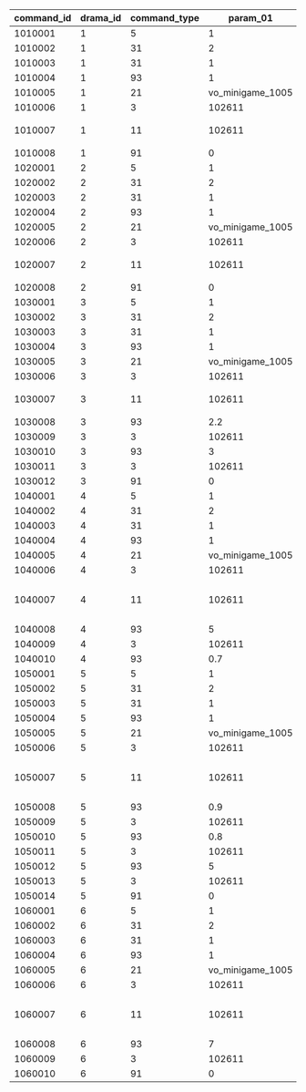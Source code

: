 |command_id|drama_id|command_type|param_01|param_02|param_03|param_04|param_05|param_06|param_07|param_08|
| --- | --- | --- | --- | --- | --- | --- | --- | --- | --- | --- |
|1010001|1|5|1|102611|850|100|-120|1|1|ttk_idle_def|
|1010002|1|31|2|2|0|0|1|1|||
|1010003|1|31|1|1|-80|-120|1|1|||
|1010004|1|93|1||||||||
|1010005|1|21|vo_minigame_1005|vo_minigame_1005_top_000|0|0|||||
|1010006|1|3|102611|ttk_doya|0|ttk_idle_doya|1|0.3|0.3||
|1010007|1|11|102611|任された仕事は\nきちんとやるよ|8|||0|0||
|1010008|1|91|0||||||||
|1020001|2|5|1|102611|850|100|-120|1|1|ttk_idle_def|
|1020002|2|31|2|2|0|0|1|1|||
|1020003|2|31|1|1|-80|-120|1|1|||
|1020004|2|93|1||||||||
|1020005|2|21|vo_minigame_1005|vo_minigame_1005_top_001|0|0|||||
|1020006|2|3|102611|ttk_idle_smile|0|ttk_idle_def|1|0.3|0.3||
|1020007|2|11|102611|あたしの前に\n現れたこと\n後悔させてあげる|8|||0|0||
|1020008|2|91|0||||||||
|1030001|3|5|1|102611|850|100|-120|1|1|ttk_idle_def|
|1030002|3|31|2|2|0|0|1|1|||
|1030003|3|31|1|1|-80|-120|1|1|||
|1030004|3|93|1||||||||
|1030005|3|21|vo_minigame_1005|vo_minigame_1005_top_002|0|0|||||
|1030006|3|3|102611|ttk_joy|0|ttk_idle_joy|1|0.1|0.3||
|1030007|3|11|102611|コツをつかめば\n結構楽しいかも\nいや、労働は労働か…|8|||0|0||
|1030008|3|93|2.2||||||||
|1030009|3|3|102611|ttk_talk_sad|1|||0.3|0.3||
|1030010|3|93|3||||||||
|1030011|3|3|102611|ttk_idle_def|1|||0.3|0.3||
|1030012|3|91|0||||||||
|1040001|4|5|1|102611|850|100|-120|1|1|ttk_idle_def|
|1040002|4|31|2|2|0|0|1|1|||
|1040003|4|31|1|1|-80|-120|1|1|||
|1040004|4|93|1||||||||
|1040005|4|21|vo_minigame_1005|vo_minigame_1005_top_003|0|0|||||
|1040006|4|3|102611|ttk_shock|0|ttk_idle_shock|1|0.3|0.3||
|1040007|4|11|102611|ねずみのことなんか\n知りたくないよ\nはぁ…めんどくさい|8|||0|0||
|1040008|4|93|5||||||||
|1040009|4|3|102611|ttk_idle_def|1|||0.3|0.3||
|1040010|4|93|0.7||||||||
|1050001|5|5|1|102611|850|100|-120|1|1|ttk_idle_def|
|1050002|5|31|2|2|0|0|1|1|||
|1050003|5|31|1|1|-80|-120|1|1|||
|1050004|5|93|1||||||||
|1050005|5|21|vo_minigame_1005|vo_minigame_1005_top_004|0|0|||||
|1050006|5|3|102611|ttk_surprise|0|||0.3|0.3||
|1050007|5|11|102611|うわっ！？\nこっちこないでよ！\nはぁ…チマチマ\n追い払うのは大変だ…|8|||0|0||
|1050008|5|93|0.9||||||||
|1050009|5|3|102611|ttk_talk_anger|1|||0.3|0.3||
|1050010|5|93|0.8||||||||
|1050011|5|3|102611|ttk_sad|0|ttk_talk_sad|1|0.3|0.3||
|1050012|5|93|5||||||||
|1050013|5|3|102611|ttk_idle_def|1|||0.3|0.3||
|1050014|5|91|0||||||||
|1060001|6|5|1|102611|850|100|-120|1|1|ttk_idle_def|
|1060002|6|31|2|2|0|0|1|1|||
|1060003|6|31|1|1|-80|-120|1|1|||
|1060004|6|93|1||||||||
|1060005|6|21|vo_minigame_1005|vo_minigame_1005_top_005|0|0|||||
|1060006|6|3|102611|ttk_idle_worry|1|||0.3|0.3||
|1060007|6|11|102611|こんなことに\n慣れたくないよ…\nでも牧場のためには\nやるしかないか|8|||0|0||
|1060008|6|93|7||||||||
|1060009|6|3|102611|ttk_amz|0|ttk_idle_def|1|0.3|0.3||
|1060010|6|91|0||||||||